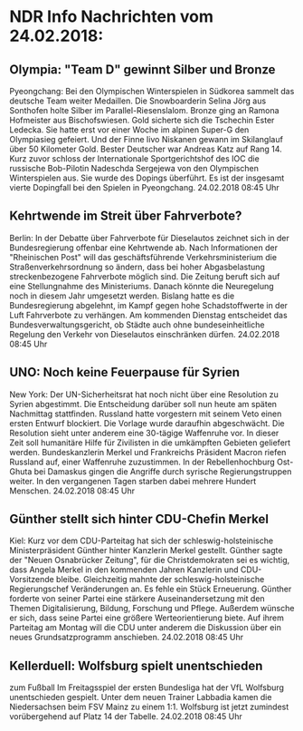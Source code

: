 # NDR Info Nachrichten vom 24.02.2018:


## Olympia: "Team D" gewinnt Silber und Bronze
Pyeongchang:     Bei den Olympischen Winterspielen in Südkorea sammelt das deutsche Team weiter Medaillen. Die Snowboarderin Selina Jörg aus Sonthofen holte Silber im Parallel-Riesenslalom. Bronze ging an Ramona Hofmeister aus Bischofswiesen. Gold sicherte sich die Tschechin Ester Ledecka. Sie hatte erst vor einer Woche im alpinen Super-G den Olympiasieg gefeiert. Und der Finne Iivo Niskanen gewann im Skilanglauf über 50 Kilometer Gold. Bester Deutscher war Andreas Katz auf Rang 14. Kurz zuvor schloss der Internationale Sportgerichtshof des IOC die russische Bob-Pilotin Nadeschda Sergejewa von den Olympischen Winterspielen aus. Sie wurde des Dopings überführt. Es ist der insgesamt vierte Dopingfall bei den Spielen in Pyeongchang. 24.02.2018 08:45 Uhr 

## Kehrtwende im Streit über Fahrverbote?
Berlin: In der Debatte über Fahrverbote für Dieselautos zeichnet sich in der Bundesregierung offenbar eine Kehrtwende ab. Nach Informationen der "Rheinischen Post" will das geschäftsführende Verkehrsministerium die Straßenverkehrsordnung so ändern, dass bei hoher Abgasbelastung streckenbezogene Fahrverbote möglich sind. Die Zeitung beruft sich auf eine Stellungnahme des Ministeriums. Danach könnte die Neuregelung noch in diesem Jahr umgesetzt werden. Bislang hatte es die Bundesregierung abgelehnt, im Kampf gegen hohe Schadstoffwerte in der Luft Fahrverbote zu verhängen. Am kommenden Dienstag entscheidet das Bundesverwaltungsgericht, ob Städte auch ohne bundeseinheitliche Regelung den Verkehr von Dieselautos einschränken dürfen. 24.02.2018 08:45 Uhr 

## UNO: Noch keine Feuerpause für Syrien
New York: Der UN-Sicherheitsrat hat noch nicht über eine Resolution zu Syrien abgestimmt. Die Entscheidung darüber soll nun heute am späten Nachmittag stattfinden. Russland hatte vorgestern mit seinem Veto einen ersten Entwurf blockiert. Die Vorlage wurde daraufhin abgeschwächt. Die Resolution sieht unter anderem eine 30-tägige Waffenruhe vor. In dieser Zeit soll humanitäre Hilfe für Zivilisten in die umkämpften Gebieten geliefert werden. Bundeskanzlerin Merkel und Frankreichs Präsident Macron riefen Russland auf, einer Waffenruhe zuzustimmen. In der Rebellenhochburg Ost-Ghuta bei Damaskus gingen die Angriffe durch syrische Regierungstruppen weiter. In den vergangenen Tagen starben dabei mehrere Hundert Menschen. 24.02.2018 08:45 Uhr 

## Günther stellt sich hinter CDU-Chefin Merkel
Kiel:		Kurz vor dem CDU-Parteitag hat sich der schleswig-holsteinische Ministerpräsident Günther hinter Kanzlerin Merkel gestellt. Günther sagte der "Neuen Osnabrücker Zeitung", für die Christdemokraten sei es wichtig, dass Angela Merkel in den kommenden Jahren Kanzlerin und CDU-Vorsitzende bleibe. Gleichzeitig mahnte der schleswig-holsteinische Regierungschef Veränderungen an. Es fehle ein Stück Erneuerung. Günther forderte von seiner Partei eine stärkere Auseinandersetzung mit den Themen Digitalisierung, Bildung, Forschung und Pflege. Außerdem wünsche er sich, dass seine Partei eine größere Werteorientierung biete. Auf ihrem Parteitag am Montag will die CDU unter anderem die Diskussion über ein neues Grundsatzprogramm anschieben. 24.02.2018 08:45 Uhr 

## Kellerduell: Wolfsburg spielt unentschieden
zum Fußball Im Freitagsspiel der ersten Bundesliga hat der VfL Wolfsburg unentschieden gespielt. Unter dem neuen Trainer Labbadia kamen die Niedersachsen beim FSV Mainz zu einem 1:1. Wolfsburg ist jetzt zumindest vorübergehend auf Platz 14 der Tabelle. 24.02.2018 08:45 Uhr 
